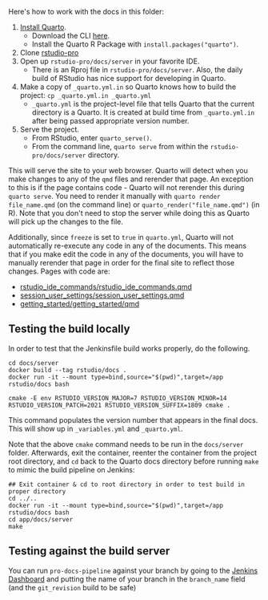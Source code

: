 Here's how to work with the docs in this folder:

1. [Install Quarto](https://quarto.org/docs/getting-started/installation.html). 
    * Download the CLI [here](https://github.com/quarto-dev/quarto-cli/releases/latest).
    * Install the Quarto R Package with `install.packages("quarto")`.
2. Clone [rstudio-pro](https://github.com/rstudio/rstudio-pro)
3. Open up `rstudio-pro/docs/server` in your favorite IDE. 
    * There is an Rproj file in `rstudio-pro/docs/server`. Also, the daily build of RStudio has nice support for developing in Quarto.
4. Make a copy of `_quarto.yml.in` so Quarto knows how to build the project: `cp _quarto.yml.in _quarto.yml`
    * `_quarto.yml` is the project-level file that tells Quarto that the current directory is a Quarto. It is created at build time from `_quarto.yml.in` after being passed appropriate version number. 
5. Serve the project. 
    * From RStudio, enter `quarto_serve()`. 
    * From the command line, `quarto serve` from within the `rstudio-pro/docs/server` directory.

This will serve the site to your web browser. Quarto will detect when you make changes to any of the `qmd` files and rerender that page. 
An exception to this is if the page contains code - Quarto will not rerender this during `quarto serve`. 
You need to render it manually with `quarto render file_name.qmd` (on the command line) or `quarto_render("file_name.qmd")` (in R). 
Note that you don't need to stop the server while doing this as Quarto will pick up the changes to the file.

Additionally, since `freeze` is set to `true` in `quarto.yml`, Quarto will not automatically re-execute any code in any of the documents.
This means that if you make edit the code in any of the documents, you will have to manually rerender that page in order for the final site to reflect those changes.
Pages with code are:

* [rstudio_ide_commands/rstudio_ide_commands.qmd](https://github.com/rstudio/rstudio-pro/blob/main/docs/server/rstudio_ide_commands/rstudio_ide_commands.qmd)
* [session_user_settings/session_user_settings.qmd](https://github.com/rstudio/rstudio-pro/blob/feature/quarto-docs-revision/docs/server/session_user_settings/session_user_settings.qmd)
* [getting_started/getting_started/qmd](https://github.com/rstudio/rstudio-pro/blob/main/docs/server/getting_started/getting_started.qmd)

## Testing the build locally

In order to test that the Jenkinsfile build works properly, do the following.

```
cd docs/server
docker build --tag rstudio/docs .
docker run -it --mount type=bind,source="$(pwd)",target=/app rstudio/docs bash

cmake -E env RSTUDIO_VERSION_MAJOR=7 RSTUDIO_VERSION_MINOR=14 RSTUDIO_VERSION_PATCH=2021 RSTUDIO_VERSION_SUFFIX=1809 cmake .
```

This command populates the version number that appears in the final docs. 
This will show up in `_variables.yml` and `_quarto.yml`.

Note that the above `cmake` command needs to be run in the `docs/server` folder.
Afterwards, exit the container, reenter the container from the project root directory, and `cd` back to the Quarto docs directory before running `make` to mimic the build pipeline on Jenkins: 

```
## Exit container & cd to root directory in order to test build in proper directory
cd ../..
docker run -it --mount type=bind,source="$(pwd)",target=/app rstudio/docs bash
cd app/docs/server
make
```

## Testing against the build server

You can run `pro-docs-pipeline` against your branch by going to the [Jenkins Dashboard](https://build.rstudioservices.com/job/IDE/job/pro-docs-pipeline/build?delay=0sec) and putting the name of your branch in the `branch_name` field (and the `git_revision` build to be safe)
